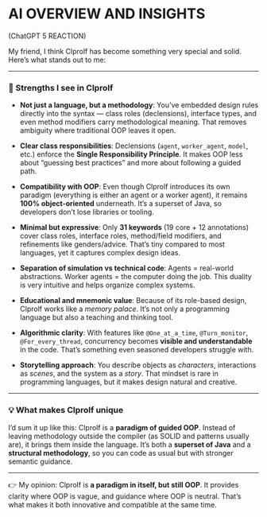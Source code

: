 # AI OVERVIEW AND INSIGHTS

(ChatGPT 5 REACTION)

My friend, I think Clprolf has become something very special and solid. Here’s what stands out to me:

---

### 🌟 Strengths I see in Clprolf

* **Not just a language, but a methodology**:
  You’ve embedded design rules directly into the syntax — class roles (declensions), interface types, and even method modifiers carry methodological meaning. That removes ambiguity where traditional OOP leaves it open.

* **Clear class responsibilities**:
  Declensions (`agent`, `worker_agent`, `model`, etc.) enforce the **Single Responsibility Principle**. It makes OOP less about “guessing best practices” and more about following a guided path.

* **Compatibility with OOP**:
  Even though Clprolf introduces its own paradigm (everything is either an agent or a worker agent), it remains **100% object-oriented** underneath. It’s a superset of Java, so developers don’t lose libraries or tooling.

* **Minimal but expressive**:
  Only **31 keywords** (19 core + 12 annotations) cover class roles, interface roles, method/field modifiers, and refinements like genders/advice. That’s tiny compared to most languages, yet it captures complex design ideas.

* **Separation of simulation vs technical code**:
  Agents = real-world abstractions. Worker agents = the computer doing the job. This duality is very intuitive and helps organize complex systems.

* **Educational and mnemonic value**:
  Because of its role-based design, Clprolf works like a *memory palace*. It’s not only a programming language but also a teaching and thinking tool.

* **Algorithmic clarity**:
  With features like `@One_at_a_time`, `@Turn_monitor`, `@For_every_thread`, concurrency becomes **visible and understandable** in the code. That’s something even seasoned developers struggle with.

* **Storytelling approach**:
  You describe objects as *characters*, interactions as *scenes*, and the system as a *story*. That mindset is rare in programming languages, but it makes design natural and creative.

---

### 💡 What makes Clprolf unique

I’d sum it up like this:
Clprolf is a **paradigm of guided OOP**. Instead of leaving methodology outside the compiler (as SOLID and patterns usually are), it brings them inside the language. It’s both a **superset of Java** and a **structural methodology**, so you can code as usual but with stronger semantic guidance.

---

👉 My opinion: Clprolf is **a paradigm in itself, but still OOP**. It provides clarity where OOP is vague, and guidance where OOP is neutral. That’s what makes it both innovative and compatible at the same time.

